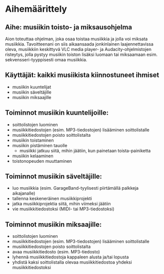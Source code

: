 # Aihemäärittely

## Aihe: musiikin toisto- ja miksausohjelma
Aion toteuttaa ohjelman, joka osaa toistaa musiikkia ja jolla voi miksata musiikkia. Tavoitteenani on siis aikaansaada jonkinlainen laajennettavissa oleva, musiikkiin keskittyvä VLC media player- ja Audacity-ohjelmistojen risteytys, jolla pystyy musiikin toiston lisäksi luomaan tai miksaamaan esim. sekvensseri-tyyppisesti omaa musiikkia.

## Käyttäjät: kaikki musiikista kiinnostuneet ihmiset
- musiikin kuuntelijat
- musiikin säveltäjille
- musiikin miksaajille

## Toiminnot musiikin kuuntelijoille:
- soittolistojen luominen
- musiikkitiedostojen (esim. MP3-tiedostojen) lisääminen soittolistalle
- musiikkitiedostojen poisto soittolistalta
- musiikin toistaminen
- musiikin pistäminen tauolle
	- musiikki jatkuu siitä, mihin jäätiin, kun painetaan toista-painiketta
- musiikin kelaaminen
- toistonopeuden muuttaminen

## Toiminnot musiikin säveltäjille:
- luo musiikkia (esim. GarageBand-tyylisesti piirtämällä palkkeja aikajanalle)
- tallenna keskeneräinen musiikkiprojekti
- jatka musiikkiprojektia siitä, mihin viimeksi jäätiin
- vie musiikkitiedostoksi (MIDI- tai MP3-tiedostoksi)

## Toiminnot musiikin miksaajille:
- soittolistojen luominen
- musiikkitiedostojen (esim. MP3-tiedostojen) lisääminen soittolistalle
- musiikkitiedostojen poisto soittolistalta
- avaa musiikkitiedosto (esim. MP3-tiedosto)
- lyhennä musiikkitiedostoja kappaleen alusta ja/tai lopusta
- yhdistä kaksi soittolistalla olevaa musiikkitiedostoa yhdeksi musiikkitiedostoksi